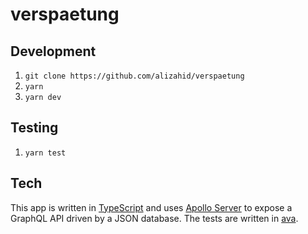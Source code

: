 # verspaetung

## Development

1. `git clone https://github.com/alizahid/verspaetung`
2. `yarn`
3. `yarn dev`

## Testing

1. `yarn test`

## Tech

This app is written in [TypeScript](https://www.typescriptlang.org) and uses [Apollo Server](https://www.apollographql.com/docs/apollo-server) to expose a GraphQL API driven by a JSON database. The tests are written in [ava](https://github.com/avajs/ava).
